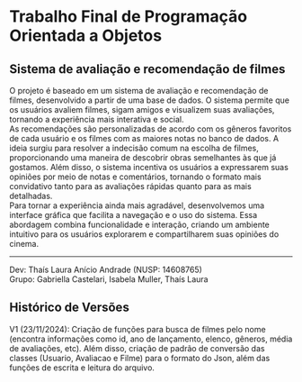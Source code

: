 # Trabalho Final de Programação Orientada a Objetos
## Sistema de avaliação e recomendação de filmes
  O projeto é baseado em um sistema de avaliação e recomendação de filmes, desenvolvido a partir de uma base de dados. O sistema permite que os usuários avaliem filmes, sigam amigos e visualizem suas avaliações, tornando a experiência mais interativa e social. \
  As recomendações são personalizadas de acordo com os gêneros favoritos de cada usuário e os filmes com as maiores notas no banco de dados. A ideia surgiu para resolver a indecisão comum na escolha de filmes, proporcionando uma maneira de descobrir obras semelhantes às que já gostamos. Além disso, o sistema incentiva os usuários a expressarem suas opiniões por meio de notas e comentários, tornando o formato mais convidativo tanto para as avaliações rápidas quanto para as mais detalhadas. \
  Para tornar a experiência ainda mais agradável, desenvolvemos uma interface gráfica que facilita a navegação e o uso do sistema. Essa abordagem combina funcionalidade e interação, criando um ambiente intuitivo para os usuários explorarem e compartilharem suas opiniões do cinema.

______________________________________________________
Dev: Thaís Laura Anício Andrade (NUSP: 14608765) \
Grupo: Gabriella Castelari, Isabela Muller, Thaís Laura
## Histórico de Versões
V1 (23/11/2024): Criação de funções para busca de filmes pelo nome (encontra informações como id, ano de lançamento, elenco, gêneros, média de avaliações, etc). Além disso, criação de padrão de conversão das classes (Usuario, Avaliacao e Filme) para o formato do Json, além das funções de escrita e leitura do arquivo.
